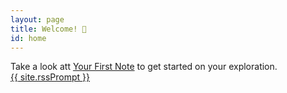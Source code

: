 ```yaml
---
layout: page
title: Welcome! 🥬
id: home
---
```


<section class="callout">
	Take a look att <a href="/your-first-note.html" class="internal-link">Your First Note</a> to get started on your exploration.
</section>
<span class="subtitle"><a href="/rss.xml">{{ site.rssPrompt }}</a></span>
